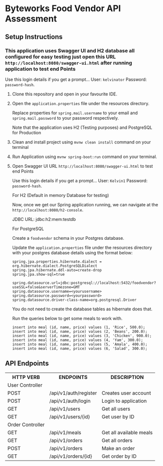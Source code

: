 # Byteworks Food Vendor API Assessment

## Setup Instructions

### This application uses Swagger UI and H2 database all configured for easy testing just open this URL `http://localhost:8080/swagger-ui.html` after running application to test end Points
    
Use this login details if you get a prompt... User: `kelvinator` Password: `password-hash`.


1. Clone this repository and open in your favourite IDE.


2. Open the `application.properties` file under the resources directory.

    Replace properties for `spring.mail.username` to your email and `spring.mail.password` to your password respectively.

    Note that the application uses H2 (Testing purposes) and PostgreSQL for Production
    
3. Clean and install project using `mvnw clean install` command on your terminal 

4.  Run Application using `mvnw spring-boot:run` command on your terminal.
    
5. Open Swagger UI URL `http://localhost:8080/swagger-ui.html` to test end Points
    
    Use this login details if you get a prompt... User: `Kelvin1` Password: `password-hash`.
    
    For H2 (Default in memory Database for testing)
    
    Now, once we get our Spring application running, we can navigate at the `http://localhost:8080/h2-console`.
    
    JDBC URL: jdbc:h2:mem:testdb
        
    For PostgreSQL

    Create a `foodvendor` schema in your Postgres database.
    
    Update the `application.properties` file under the resources directory with your postgres database details using the format below:



   ```
   spring.jpa.properties.hibernate.dialect = org.hibernate.dialect.PostgreSQLDialect
   spring.jpa.hibernate.ddl-auto=create-drop
   spring.jpa.show-sql=true
   
   spring.datasource.url=jdbc:postgresql://localhost:5432/foodvendor?useSSL=false&serverTimezone=GMT
   spring.datasource.username=<yourusername>
   spring.datasource.password=<yourpassword>
   spring.datasource.driver-class-name=org.postgresql.Driver
   ```
   
   You do not need to create the database tables as hibernate does that.
   
   Run the queries below to get some meals to work with.
   
       
   ```
   insert into meal (id, name, price) values (1, 'Rice', 500.0);
   insert into meal (id, name, price) values (2, 'Beans', 200.0);
   insert into meal (id, name, price) values (3, 'Chicken', 900.0);
   insert into meal (id, name, price) values (4, 'Yam', 300.0);
   insert into meal (id, name, price) values (5, 'Amala', 400.0);
   insert into meal (id, name, price) values (6, 'Salad', 300.0);
   ```

## API Endpoints

<table>
<tr><th>HTTP VERB</th><th>ENDPOINTS</th><th>DESCRIPTION</th></tr>
<tr><td>User Controller</td></tr>
<tr><td>POST</td><td>/api/v1/auth/register</td><td>Creates user account</td></tr>
<tr><td>POST</td><td>/api/v1/auth/login</td><td>Login to application</td></tr>
<tr><td>GET</td><td>/api/v1/users</td><td>Get all users</td></tr>
<tr><td>GET</td><td>/api/v1/users/{id}</td><td>Get user by ID</td></tr>
<tr><td>Order Controller</td></tr>
<tr><td>GET</td><td>/api/v1/meals</td><td>Get all available meals</td></tr>
<tr><td>GET</td><td>/api/v1/orders</td><td>Get all orders</td></tr>
<tr><td>POST</td><td>/api/v1/orders</td><td>Make an order</td></tr>
<tr><td>GET</td><td>/api/v1/orders/{id}</td><td>Get order by ID</td></tr>
</table>